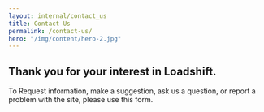 ```yaml
---
layout: internal/contact_us
title: Contact Us
permalink: /contact-us/
hero: "/img/content/hero-2.jpg"
---
```


## Thank you for your interest in Loadshift.

To Request information, make a suggestion, ask us a question, or report a problem with the site,
please use this form.